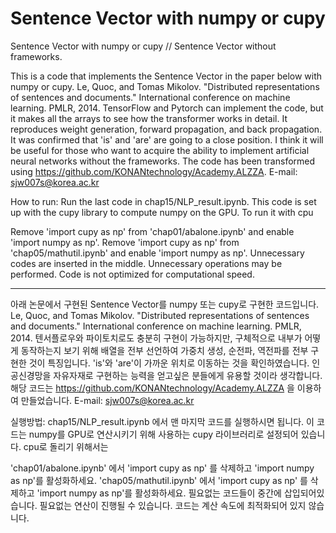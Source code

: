 # Sentence Vector with numpy or cupy
Sentence Vector with numpy or cupy // Sentence Vector without frameworks.

This is a code that implements the Sentence Vector in the paper below with numpy or cupy. Le, Quoc, and Tomas Mikolov. "Distributed representations of sentences and documents." International conference on machine learning. PMLR, 2014. TensorFlow and Pytorch can implement the code, but it makes all the arrays to see how the transformer works in detail. It reproduces weight generation, forward propagation, and back propagation. It was confirmed that 'is' and 'are' are going to a close position. I think it will be useful for those who want to acquire the ability to implement artificial neural networks without the frameworks. The code has been transformed using https://github.com/KONANtechnology/Academy.ALZZA. E-mail: sjw007s@korea.ac.kr

How to run: Run the last code in chap15/NLP_result.ipynb. This code is set up with the cupy library to compute numpy on the GPU. To run it with cpu

Remove 'import cupy as np' from 'chap01/abalone.ipynb' and enable 'import numpy as np'.
Remove 'import cupy as np' from 'chap05/mathutil.ipynb' and enable 'import numpy as np'.
Unnecessary codes are inserted in the middle. Unnecessary operations may be performed. Code is not optimized for computational speed.

-----------------------------------------------------------------------------------------------------------------------------------------------------

아래 논문에서 구현된 Sentence Vector를 numpy 또는 cupy로 구현한 코드입니다. Le, Quoc, and Tomas Mikolov. "Distributed representations of sentences and documents." International conference on machine learning. PMLR, 2014. 텐서플로우와 파이토치로도 충분히 구현이 가능하지만, 구체적으로 내부가 어떻게 동작하는지 보기 위해 배열을 전부 선언하여 가중치 생성, 순전파, 역전파를 전부 구현한 것이 특징입니다. 'is'와 'are'이 가까운 위치로 이동하는 것을 확인하였습니다. 인공신경망을 자유자재로 구현하는 능력을 얻고싶은 분들에게 유용할 것이라 생각합니다. 해당 코드는 https://github.com/KONANtechnology/Academy.ALZZA 을 이용하여 만들었습니다. E-mail: sjw007s@korea.ac.kr

실행방법: chap15/NLP_result.ipynb 에서 맨 마지막 코드를 실행하시면 됩니다. 이 코드는 numpy를 GPU로 연산시키기 위해 사용하는 cupy 라이브러리로 설정되어 있습니다. cpu로 돌리기 위해서는

'chap01/abalone.ipynb' 에서 'import cupy as np' 를 삭제하고 'import numpy as np'를 활성화하세요.
'chap05/mathutil.ipynb' 에서 'import cupy as np' 를 삭제하고 'import numpy as np'를 활성화하세요.
필요없는 코드들이 중간에 삽입되어있습니다. 필요없는 연산이 진행될 수 있습니다. 코드는 계산 속도에 최적화되어 있지 않습니다.
